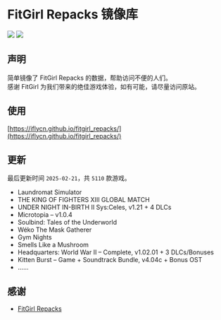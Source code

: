 ﻿# FitGirl Repacks 镜像库
![](https://img.shields.io/badge/ci-passing-brightgreen.svg?logo=github)
![](https://img.shields.io/badge/license-MIT-brightgreen.svg)

## 声明
简单镜像了 FitGirl Repacks 的数据，帮助访问不便的人们。  
感谢 FitGirl 为我们带来的绝佳游戏体验，如有可能，请尽量访问原站。

## 使用
[https://iflycn.github.io/fitgirl_repacks/](https://iflycn.github.io/fitgirl_repacks/)

## 更新
最后更新时间 `2025-02-21`，共 `5110` 款游戏。
- Laundromat Simulator
- THE KING OF FIGHTERS XIII GLOBAL MATCH
- UNDER NIGHT IN-BIRTH II Sys:Celes, v1.21 + 4 DLCs
- Microtopia – v1.0.4
- Soulbind: Tales of the Underworld
- Wéko The Mask Gatherer
- Gym Nights
- Smells Like a Mushroom
- Headquarters: World War II – Complete, v1.02.01 + 3 DLCs/Bonuses
- Kitten Burst – Game + Soundtrack Bundle, v4.04c + Bonus OST
- ……

## 感谢
- [FitGirl Repacks](https://fitgirl-repacks.site/)
